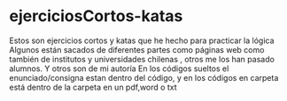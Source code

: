 # ejerciciosCortos-katas

Estos son ejercicios cortos y katas que he hecho para practicar la lógica 
Algunos están sacados de diferentes partes como páginas web como también de  institutos y universidades   chilenas , otros me los han pasado alumnos. Y otros son de mi autoría
En los códigos sueltos el enunciado/consigna estan dentro del código, y en los códigos en carpeta está dentro de la carpeta en un pdf,word o txt 
